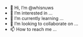 - 👋 Hi, I’m @whisnuws
- 👀 I’m interested in ...
- 🌱 I’m currently learning ...
- 💞️ I’m looking to collaborate on ...
- 📫 How to reach me ...

<!---
whisnuws/whisnuws is a ✨ special ✨ repository because its `README.md` (this file) appears on your GitHub profile.
You can click the Preview link to take a look at your changes.
--->

